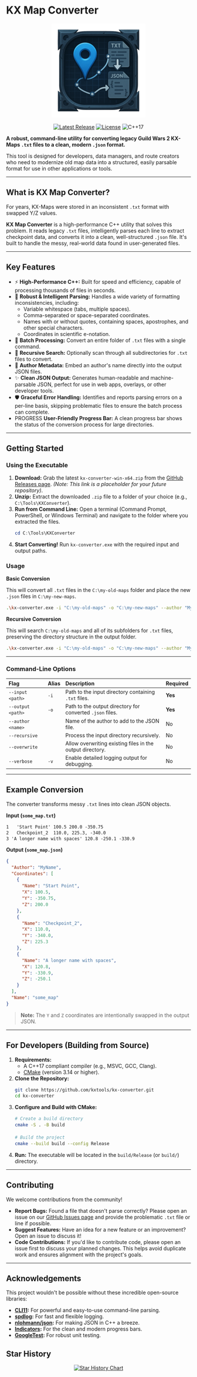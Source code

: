 ﻿# KX Map Converter

<p align="center">
  <img src="data/images/kxconverter_logo.png" alt="KX Converter Logo">
</p>

<p align="center">
  <a href="https://github.com/kxtools/kx-converter/releases"><img src="https://img.shields.io/github/v/release/kxtools/kx-converter?style=for-the-badge&logo=github" alt="Latest Release"></a>
  <a href="https://github.com/kxtools/kx-converter/blob/main/LICENSE"><img src="https://img.shields.io/github/license/kxtools/kx-converter?style=for-the-badge" alt="License"></a>
  <img src="https://img.shields.io/badge/C++-17-blue.svg?style=for-the-badge&logo=cplusplus" alt="C++17">
</p>

**A robust, command-line utility for converting legacy Guild Wars 2 KX-Maps `.txt` files to a clean, modern `.json` format.**

This tool is designed for developers, data managers, and route creators who need to modernize old map data into a structured, easily parsable format for use in other applications or tools.

---

## What is KX Map Converter?

For years, KX-Maps were stored in an inconsistent `.txt` format with swapped Y/Z values.

**KX Map Converter** is a high-performance C++ utility that solves this problem. It reads legacy `.txt` files, intelligently parses each line to extract checkpoint data, and converts it into a clean, well-structured `.json` file. It's built to handle the messy, real-world data found in user-generated files.  

---

## Key Features

*   ⚡️ **High-Performance C++:** Built for speed and efficiency, capable of processing thousands of files in seconds.
*   🧠 **Robust & Intelligent Parsing:** Handles a wide variety of formatting inconsistencies, including:
    *   Variable whitespace (tabs, multiple spaces).
    *   Comma-separated or space-separated coordinates.
    *   Names with or without quotes, containing spaces, apostrophes, and other special characters.
    *   Coordinates in scientific e-notation.
*   📂 **Batch Processing:** Convert an entire folder of `.txt` files with a single command.
*   🔄 **Recursive Search:** Optionally scan through all subdirectories for `.txt` files to convert.
*   📝 **Author Metadata:** Embed an author's name directly into the output JSON files.
*   ✨ **Clean JSON Output:** Generates human-readable and machine-parsable JSON, perfect for use in web apps, overlays, or other developer tools.
*   🛡️ **Graceful Error Handling:** Identifies and reports parsing errors on a per-line basis, skipping problematic files to ensure the batch process can complete.
*   PROGRESS **User-Friendly Progress Bar:** A clean progress bar shows the status of the conversion process for large directories.

---

## Getting Started

### Using the Executable

1.  **Download:** Grab the latest `kx-converter-win-x64.zip` from the [GitHub Releases page](https://github.com/kxtools/kx-converter/releases). *(Note: This link is a placeholder for your future repository)*.
2.  **Unzip:** Extract the downloaded `.zip` file to a folder of your choice (e.g., `C:\Tools\KXConverter`).
3.  **Run from Command Line:** Open a terminal (Command Prompt, PowerShell, or Windows Terminal) and navigate to the folder where you extracted the files.
    ```powershell
    cd C:\Tools\KXConverter
    ```
4.  **Start Converting!** Run `kx-converter.exe` with the required input and output paths.

### Usage

**Basic Conversion**

This will convert all `.txt` files in the `C:\my-old-maps` folder and place the new `.json` files in `C:\my-new-maps`.

```bash
.\kx-converter.exe -i "C:\my-old-maps" -o "C:\my-new-maps" --author "MyName"
```

**Recursive Conversion**

This will search `C:\my-old-maps` and all of its subfolders for `.txt` files, preserving the directory structure in the output folder.

```bash
.\kx-converter.exe -i "C:\my-old-maps" -o "C:\my-new-maps" --author "MyName" --recursive
```

---

### Command-Line Options

| Flag | Alias | Description | Required |
| :--- | :--- | :--- | :--- |
| `--input <path>` | `-i` | Path to the input directory containing `.txt` files. | **Yes** |
| `--output <path>` | `-o` | Path to the output directory for converted `.json` files. | **Yes** |
| `--author <name>` | | Name of the author to add to the JSON file. | No |
| `--recursive` | | Process the input directory recursively. | No |
| `--overwrite` | | Allow overwriting existing files in the output directory. | No |
| `--verbose` | `-v` | Enable detailed logging output for debugging. | No |

---

## Example Conversion

The converter transforms messy `.txt` lines into clean JSON objects.

**Input (`some_map.txt`)**
```
1	'Start Point' 100.5 200.0 -350.75
2   Checkpoint_2  110.0, 225.3, -340.0
3 'A longer name with spaces' 120.8 -250.1 -330.9
```

**Output (`some_map.json`)**
```json
{
  "Author": "MyName",
  "Coordinates": [
    {
      "Name": "Start Point",
      "X": 100.5,
      "Y": -350.75,
      "Z": 200.0
    },
    {
      "Name": "Checkpoint_2",
      "X": 110.0,
      "Y": -340.0,
      "Z": 225.3
    },
    {
      "Name": "A longer name with spaces",
      "X": 120.8,
      "Y": -330.9,
      "Z": -250.1
    }
  ],
  "Name": "some_map"
}
```
> **Note:** The `Y` and `Z` coordinates are intentionally swapped in the output JSON.

---

## For Developers (Building from Source)

1.  **Requirements:**
    *   A C++17 compliant compiler (e.g., MSVC, GCC, Clang).
    *   [CMake](https://cmake.org/download/) (version 3.14 or higher).
2.  **Clone the Repository:**
    ```bash
    git clone https://github.com/kxtools/kx-converter.git
    cd kx-converter
    ```
3.  **Configure and Build with CMake:**
    ```bash
    # Create a build directory
    cmake -S . -B build

    # Build the project
    cmake --build build --config Release
    ```
4.  **Run:** The executable will be located in the `build/Release` (or `build/`) directory.

---

## Contributing

We welcome contributions from the community!

*   **Report Bugs:** Found a file that doesn't parse correctly? Please open an issue on our [GitHub Issues page](https://github.com/kxtools/kx-converter/issues) and provide the problematic `.txt` file or line if possible.
*   **Suggest Features:** Have an idea for a new feature or an improvement? Open an issue to discuss it!
*   **Code Contributions:** If you'd like to contribute code, please open an issue first to discuss your planned changes. This helps avoid duplicate work and ensures alignment with the project's goals.

---

## Acknowledgements

This project wouldn't be possible without these incredible open-source libraries:

*   **[CLI11](https://github.com/CLIUtils/CLI11):** For powerful and easy-to-use command-line parsing.
*   **[spdlog](https://github.com/gabime/spdlog):** For fast and flexible logging.
*   **[nlohmann/json](https://github.com/nlohmann/json):** For making JSON in C++ a breeze.
*   **[Indicators](https://github.com/p-ranav/indicators):** For the clean and modern progress bars.
*   **[GoogleTest](https://github.com/google/googletest):** For robust unit testing.

## Star History

<p align="center">
  <a href="https://star-history.com/#kxtools/kx-converter&Date">
    <img src="https://api.star-history.com/svg?repos=kxtools/kx-converter&type=Date" alt="Star History Chart">
  </a>
</p> 